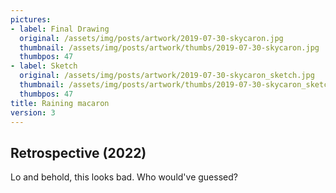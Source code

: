 ```yaml
---
pictures:
- label: Final Drawing
  original: /assets/img/posts/artwork/2019-07-30-skycaron.jpg
  thumbnail: /assets/img/posts/artwork/thumbs/2019-07-30-skycaron.jpg
  thumbpos: 47
- label: Sketch
  original: /assets/img/posts/artwork/2019-07-30-skycaron_sketch.jpg
  thumbnail: /assets/img/posts/artwork/thumbs/2019-07-30-skycaron_sketch.jpg
  thumbpos: 47
title: Raining macaron
version: 3
---
```

## Retrospective (2022)
Lo and behold, this looks bad. Who would've guessed?

